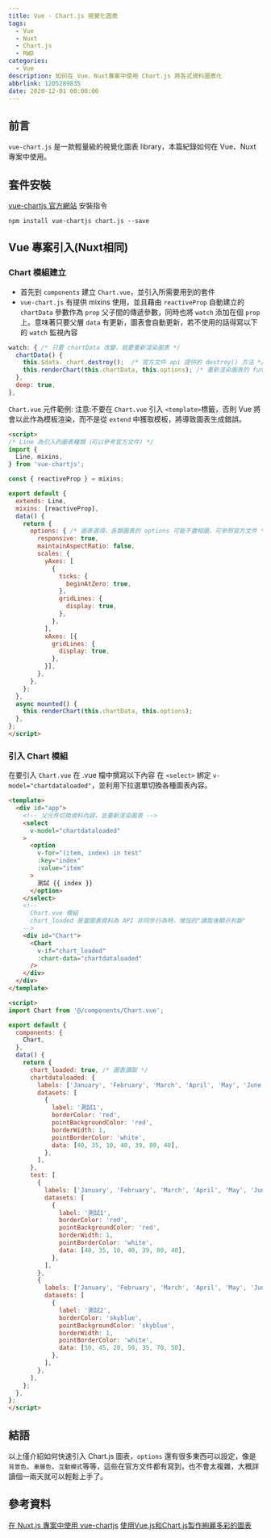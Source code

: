 ```yaml
---
title: Vue - Chart.js 視覺化圖表
tags:
  - Vue
  - Nuxt
  - Chart.js
  - RWD
categories:
  - Vue
description: 如何在 Vue、Nuxt專案中使用 Chart.js 將各式資料圖表化
abbrlink: 1205289835
date: 2020-12-01 00:00:00
---
```


## 前言

`vue-chart.js` 是一款輕量級的視覺化圖表 library，本篇紀錄如何在 Vue、Nuxt 專案中使用。

## 套件安裝

[vue-chartjs 官方網站](https://vue-chartjs.org/)
安裝指令

``` node
npm install vue-chartjs chart.js --save
```

## Vue 專案引入(Nuxt相同)

### Chart 模組建立

* 首先到 `components` 建立 `Chart.vue`，並引入所需要用到的套件
* `vue-chart.js` 有提供 mixins 使用，並且藉由 `reactiveProp` 自動建立的 `chartData` 參數作為 `prop` 父子間的傳遞參數，同時也將 `watch` 添加在個 `prop` 上。意味著只要父層 `data` 有更新，圖表會自動更新，若不使用的話得寫以下的 `watch` 監視內容

``` Javascript
watch: { /* 只要 chartData 改變，就要重新渲染圖表 */
  chartData() {
    this.$data._chart.destroy();  /* 官方文件 api 提供的 destroy() 方法 */
    this.renderChart(this.chartData, this.options); /* 重新渲染圖表的 function */
  },
  deep: true,
},
```

`Chart.vue` 元件範例:
注意:不要在 `Chart.vue` 引入 `<template>`標籤，否則 Vue 將會以此作為模板渲染，而不是從 `extend` 中獲取模板，將導致圖表生成錯誤。

``` html
<script>
/* Line 為引入的圖表種類（可以參考官方文件) */
import {
  Line, mixins,
} from 'vue-chartjs';

const { reactiveProp } = mixins;

export default {
  extends: Line,
  mixins: [reactiveProp],
  data() {
    return {
      options: { /* 圖表選項，各類圖表的 options 可能不盡相圖，可參照官方文件 */
        responsive: true,
        maintainAspectRatio: false,
        scales: {
          yAxes: [
            {
              ticks: {
                beginAtZero: true,
              },
              gridLines: {
                display: true,
              },
            },
          ],
          xAxes: [{
            gridLines: {
              display: true,
            },
          }],
        },
      },
    };
  },
  async mounted() {
    this.renderChart(this.chartData, this.options);
  },
};
</script>
```

### 引入 Chart 模組

在要引入 `Chart.vue` 在 .vue 檔中撰寫以下內容
在 `<select>` 綁定 `v-model="chartdataloaded"`，並利用下拉選單切換各種圖表內容。

``` html
<template>
  <div id="app">
    <!-- 父元件切換資料內容，並重新渲染圖表 -->
    <select
      v-model="chartdataloaded"
    >
      <option
        v-for="(item, index) in test"
        :key="index"
        :value="item"
      >
        測試 {{ index }}
      </option>
    </select>
    <!-- 
      Chart.vue 模組
      chart_loaded 是當圖表資料為 API 非同步行為時，增加的"讀取後顯示判斷"
    -->
    <div id="Chart">
      <Chart
        v-if="chart_loaded"
        :chart-data="chartdataloaded"
      />
    </div>
  </div>
</template>

<script>
import Chart from '@/components/Chart.vue';

export default {
  components: {
    Chart,
  },
  data() {
    return {
      chart_loaded: true, /* 圖表讀取 */
      chartdataloaded: {
        labels: ['January', 'February', 'March', 'April', 'May', 'June', 'July'],
        datasets: [
          {
            label: '測試1',
            borderColor: 'red',
            pointBackgroundColor: 'red',
            borderWidth: 1,
            pointBorderColor: 'white',
            data: [40, 35, 10, 40, 39, 80, 40],
          },
        ],
      },
      test: [
        {
          labels: ['January', 'February', 'March', 'April', 'May', 'June', 'July'],
          datasets: [
            {
              label: '測試1',
              borderColor: 'red',
              pointBackgroundColor: 'red',
              borderWidth: 1,
              pointBorderColor: 'white',
              data: [40, 35, 10, 40, 39, 80, 40],
            },
          ],
        },
        {
          labels: ['January', 'February', 'March', 'April', 'May', 'June', 'July'],
          datasets: [
            {
              label: '測試2',
              borderColor: 'skyblue',
              pointBackgroundColor: 'skyblue',
              borderWidth: 1,
              pointBorderColor: 'white',
              data: [50, 45, 20, 50, 35, 70, 50],
            },
          ],
        },
      ],
    };
  },
};
</script>
```

## 結語

以上僅介紹如何快速引入 Chart.js 圖表，`options` 還有很多東西可以設定，像是 `背景色`、`漸層色`、`互動模式`等等，這些在官方文件都有寫到，也不會太複雜，大概詳讀個一兩天就可以輕鬆上手了。

## 參考資料

[在 Nuxt.js 專案中使用 vue-chartjs](https://medium.com/@tiahi5914/%E5%89%8D%E7%AB%AF%E7%AD%86%E8%A8%98-%E5%9C%A8-nuxt-js-%E5%B0%88%E6%A1%88%E4%B8%AD%E4%BD%BF%E7%94%A8-vue-chartjs-ca799560ba44)
[使用Vue.js和Chart.js製作絢麗多彩的圖表](https://codertw.com/%E7%A8%8B%E5%BC%8F%E8%AA%9E%E8%A8%80/648100/)
